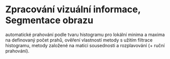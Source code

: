 Zpracování vizuální informace, Segmentace obrazu
==================================================

automatické prahování podle tvaru histogramu pro lokální minima
a maxima na definovaný počet prahů, ověření vlastností metody s užitím filtrace histogramu,
metody založené na matici sousednosti a rozplavování (+ ruční prahování).